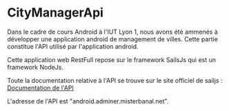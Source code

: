 # CityManagerApi

Dans le cadre de cours Android à l'IUT Lyon 1, nous avons été ammenés à développer une application android de management de villes.
Cette partie constitue l'API utilisé par l'application android.

Cette application web RestFull repose sur le framework SailsJs qui est un framework NodeJs.

Toute la documentation relative à l'API se trouve sur le site officiel de sailjs :
[Documentation de l'API](http://sailsjs.com/documentation/reference/blueprint-api)

L'adresse de l'API est "android.adminer.misterbanal.net".

